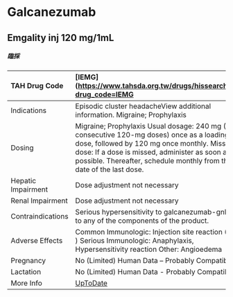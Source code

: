 # Galcanezumab

## Emgality inj 120 mg/1mL

##### 臨採

| TAH Drug Code      | [IEMG](https://www.tahsda.org.tw/drugs/hissearch.php?drug_code=IEMG                                                                                                                                                                                             |
|:-------------------|:----------------------------------------------------------------------------------------------------------------------------------------------------------------------------------------------------------------------------------------------------------------|
| Indications        | Episodic cluster headacheView additional information. Migraine; Prophylaxis                                                                                                                                                                                     |
| Dosing             | Migraine; Prophylaxis Usual dosage: 240 mg (2 consecutive 120-mg doses) once as a loading dose, followed by 120 mg once monthly. Missed dose: If a dose is missed, administer as soon as possible. Thereafter, schedule monthly from the date of the last dose. |
| Hepatic Impairment | Dose adjustment not necessary                                                                                                                                                                                                                                   |
| Renal Impairment   | Dose adjustment not necessary                                                                                                                                                                                                                                   |
| Contraindications  | Serious hypersensitivity to galcanezumab-gnlm or to any of the components of the product.                                                                                                                                                                       |
| Adverse Effects    | Common Immunologic: Injection site reaction (18% ) Serious Immunologic: Anaphylaxis, Hypersensitivity reaction Other: Angioedema                                                                                                                                |
| Pregnancy          | No (Limited) Human Data – Probably Compatible                                                                                                                                                                                                                   |
| Lactation          | No (Limited) Human Data - Probably Compatible                                                                                                                                                                                                                   |
| More Info          | [UpToDate](https://www.uptodate.com/contents/galcanezumab-drug-information)                                                                                                                                                                                     |

